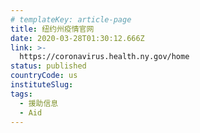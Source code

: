 ```yaml
---
# templateKey: article-page
title: 纽约州疫情官网
date: 2020-03-28T01:30:12.666Z
link: >-
  https://coronavirus.health.ny.gov/home
status: published
countryCode: us
instituteSlug:
tags:
  - 援助信息
  - Aid
---
```


